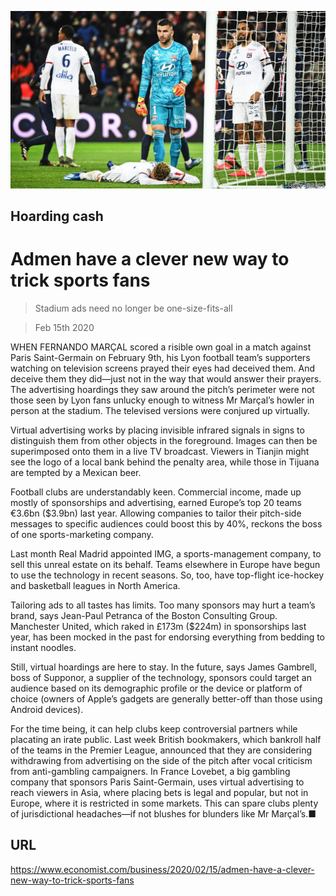 ![](./images/20200215_WBP002.jpg)

## Hoarding cash

# Admen have a clever new way to trick sports fans

> Stadium ads need no longer be one-size-fits-all

> Feb 15th 2020

WHEN FERNANDO MARÇAL scored a risible own goal in a match against Paris Saint-Germain on February 9th, his Lyon football team’s supporters watching on television screens prayed their eyes had deceived them. And deceive them they did—just not in the way that would answer their prayers. The advertising hoardings they saw around the pitch’s perimeter were not those seen by Lyon fans unlucky enough to witness Mr Marçal’s howler in person at the stadium. The televised versions were conjured up virtually.

Virtual advertising works by placing invisible infrared signals in signs to distinguish them from other objects in the foreground. Images can then be superimposed onto them in a live TV broadcast. Viewers in Tianjin might see the logo of a local bank behind the penalty area, while those in Tijuana are tempted by a Mexican beer.

Football clubs are understandably keen. Commercial income, made up mostly of sponsorships and advertising, earned Europe’s top 20 teams €3.6bn ($3.9bn) last year. Allowing companies to tailor their pitch-side messages to specific audiences could boost this by 40%, reckons the boss of one sports-marketing company.

Last month Real Madrid appointed IMG, a sports-management company, to sell this unreal estate on its behalf. Teams elsewhere in Europe have begun to use the technology in recent seasons. So, too, have top-flight ice-hockey and basketball leagues in North America.

Tailoring ads to all tastes has limits. Too many sponsors may hurt a team’s brand, says Jean-Paul Petranca of the Boston Consulting Group. Manchester United, which raked in £173m ($224m) in sponsorships last year, has been mocked in the past for endorsing everything from bedding to instant noodles.

Still, virtual hoardings are here to stay. In the future, says James Gambrell, boss of Supponor, a supplier of the technology, sponsors could target an audience based on its demographic profile or the device or platform of choice (owners of Apple’s gadgets are generally better-off than those using Android devices).

For the time being, it can help clubs keep controversial partners while placating an irate public. Last week British bookmakers, which bankroll half of the teams in the Premier League, announced that they are considering withdrawing from advertising on the side of the pitch after vocal criticism from anti-gambling campaigners. In France Lovebet, a big gambling company that sponsors Paris Saint-Germain, uses virtual advertising to reach viewers in Asia, where placing bets is legal and popular, but not in Europe, where it is restricted in some markets. This can spare clubs plenty of jurisdictional headaches—if not blushes for blunders like Mr Marçal’s.■

## URL

https://www.economist.com/business/2020/02/15/admen-have-a-clever-new-way-to-trick-sports-fans
